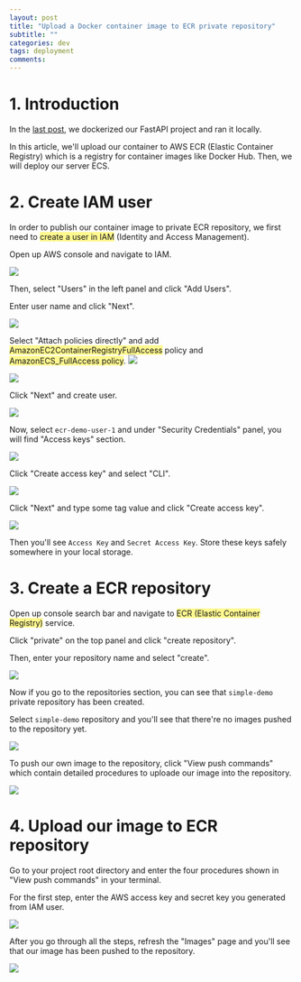 ```yaml
---
layout: post
title: "Upload a Docker container image to ECR private repository"
subtitle: ""
categories: dev
tags: deployment
comments:
---
```


# 1. Introduction

In the [last post](https://noisrucer.github.io/dev/2023/03/25/dockerize/), we dockerized our FastAPI project and ran it locally.

In this article, we'll upload our container to AWS ECR (Elastic Container Registry) which is a registry for container images like Docker Hub. Then, we will deploy our server ECS.

# 2. Create IAM user

In order to publish our container image to private ECR repository, we first need to <span style="background:#fff88f">create a user in IAM</span> (Identity and Access Management).

Open up AWS console and navigate to IAM.

![](/assets/img/temp/Pasted%20image%2020230331040653.png)

Then, select "Users" in the left panel and click "Add Users".

Enter user name and click "Next".

![](/assets/img/temp/Pasted%20image%2020230331041049.png)

Select "Attach policies directly" and add <span style="background:#fff88f">AmazonEC2ContainerRegistryFullAccess</span> policy and <span style="background:#fff88f">AmazonECS_FullAccess policy</span>.
![](/assets/img/temp/Pasted%20image%2020230331041243.png)

![](/assets/img/temp/Pasted%20image%2020230331041358.png)

Click "Next" and create user.

![](/assets/img/temp/Pasted%20image%2020230331042157.png)

Now, select `ecr-demo-user-1` and under "Security Credentials" panel, you will find "Access keys" section.

![](/assets/img/temp/Pasted%20image%2020230331042255.png)

Click "Create access key" and select "CLI".

![](/assets/img/temp/Pasted%20image%2020230331042329.png)

Click "Next" and type some tag value and click "Create access key".

![](/assets/img/temp/Pasted%20image%2020230331042404.png)

Then you'll see `Access Key` and `Secret Access Key`. Store these keys safely somewhere in your local storage.

# 3. Create a ECR repository

Open up console search bar and navigate to <span style="background:#fff88f">ECR (Elastic Container Registry)</span> service.

Click "private" on the top panel and click "create repository".

Then, enter your repository name and select "create".

![](/assets/img/temp/Pasted%20image%2020230331041721.png)

Now if you go to the repositories section, you can see that `simple-demo` private repository has been created.

Select `simple-demo` repository and you'll see that there're no images pushed to the repository yet.

![](/assets/img/temp/Pasted%20image%2020230331041909.png)

To push our own image to the repository, click "View push commands" which contain detailed procedures to uploade our image into the repository.

![](/assets/img/temp/Pasted%20image%2020230331043541.png)

# 4. Upload our image to ECR repository

Go to your project root directory and enter the four procedures shown in
"View push commands" in your terminal.

For the first step, enter the AWS access key and secret key you generated from IAM user.

![](/assets/img/temp/Pasted%20image%2020230331043606.png)

After you go through all the steps, refresh the "Images" page and you'll see that our image has been pushed to the repository.

![](/assets/img/temp/Pasted%20image%2020230331043653.png)

